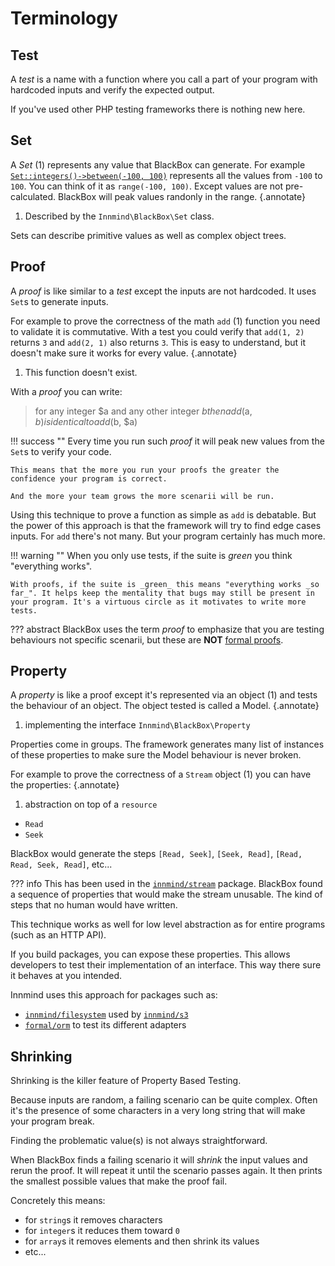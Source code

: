 # Terminology

## Test

A _test_ is a name with a function where you call a part of your program with hardcoded inputs and verify the expected output.

If you've used other PHP testing frameworks there is nothing new here.

## Set

A _Set_ (1) represents any value that BlackBox can generate. For example [`Set::integers()->between(-100, 100)`](../sets.md) represents all the values from `-100` to `100`. You can think of it as `range(-100, 100)`. Except values are not pre-calculated. BlackBox will peak values randonly in the range.
{.annotate}

1. Described by the `Innmind\BlackBox\Set` class.

Sets can describe primitive values as well as complex object trees.

## Proof

A _proof_ is like similar to a _test_ except the inputs are not hardcoded. It uses `Set`s to generate inputs.

For example to prove the correctness of the math `add` (1) function you need to validate it is commutative. With a test you could verify that `add(1, 2)` returns `3` and `add(2, 1)` also returns `3`. This is easy to understand, but it doesn't make sure it works for every value.
{.annotate}

1. This function doesn't exist.

With a _proof_ you can write:

> for any integer $a and any other integer $b then add($a, $b) is identical to add($b, $a)

!!! success ""
    Every time you run such _proof_ it will peak new values from the `Set`s to verify your code.

    This means that the more you run your proofs the greater the confidence your program is correct.

    And the more your team grows the more scenarii will be run.

Using this technique to prove a function as simple as `add` is debatable. But the power of this approach is that the framework will try to find edge cases inputs. For `add` there's not many. But your program certainly has much more.

!!! warning ""
    When you only use tests, if the suite is _green_ you think "everything works".

    With proofs, if the suite is _green_ this means "everything works _so far_". It helps keep the mentality that bugs may still be present in your program. It's a virtuous circle as it motivates to write more tests.

??? abstract
    BlackBox uses the term _proof_ to emphasize that you are testing behaviours not specific scenarii, but these are **NOT** [formal proofs](https://en.wikipedia.org/wiki/Formal_proof).

## Property

A _property_ is like a proof except it's represented via an object (1) and tests the behaviour of an object. The object tested is called a Model.
{.annotate}

1. implementing the interface `Innmind\BlackBox\Property`

Properties come in groups. The framework generates many list of instances of these properties to make sure the Model behaviour is never broken.

For example to prove the correctness of a `Stream` object (1) you can have the properties:
{.annotate}

1. abstraction on top of a `resource`

- `Read`
- `Seek`

BlackBox would generate the steps `[Read, Seek]`, `[Seek, Read]`, `[Read, Read, Seek, Read]`, etc...

??? info
    This has been used in the [`innmind/stream`](https://packagist.org/packages/innmind/stream) package. BlackBox found a sequence of properties that would make the stream unusable. The kind of steps that no human would have written.

This technique works as well for low level abstraction as for entire programs (such as an HTTP API).

If you build packages, you can expose these properties. This allows developers to test their implementation of an interface. This way there sure it behaves at you intended.

Innmind uses this approach for packages such as:

- [`innmind/filesystem`](https://innmind.github.io/Filesystem/) used by [`innmind/s3`](https://packagist.org/packages/innmind/s3)
- [`formal/orm`](https://formal-php.github.io/orm/) to test its different adapters

## Shrinking

Shrinking is the killer feature of Property Based Testing.

Because inputs are random, a failing scenario can be quite complex. Often it's the presence of some characters in a very long string that will make your program break.

Finding the problematic value(s) is not always straightforward.

When BlackBox finds a failing scenario it will _shrink_ the input values and rerun the proof. It will repeat it until the scenario passes again. It then prints the smallest possible values that make the proof fail.

Concretely this means:

- for `string`s it removes characters
- for `integer`s it reduces them toward `0`
- for `array`s it removes elements and then shrink its values
- etc...
